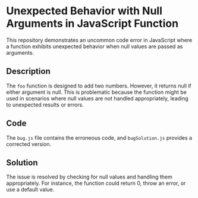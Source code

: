 # Unexpected Behavior with Null Arguments in JavaScript Function

This repository demonstrates an uncommon code error in JavaScript where a function exhibits unexpected behavior when null values are passed as arguments.

## Description
The `foo` function is designed to add two numbers. However, it returns null if either argument is null.  This is problematic because the function might be used in scenarios where null values are not handled appropriately, leading to unexpected results or errors.

## Code
The `bug.js` file contains the erroneous code, and `bugSolution.js` provides a corrected version. 

## Solution
The issue is resolved by checking for null values and handling them appropriately. For instance, the function could return 0, throw an error, or use a default value.